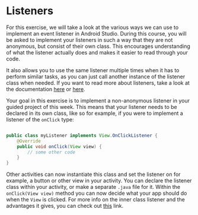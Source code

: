 # Listeners

For this exercise, we will take a look at the various ways we can use to implement an event listener in Android Studio. During this course, you will be asked to implement your listeners in such a way that they are not anonymous, but consist of their own class. This encourages understanding of what the listener actually does and makes it easier to read through your code. 

It also allows you to use the same listener multiple times when it has to perform similar tasks, as you can just call another instance of the listener class when needed. If you want to read more about listeners, take a look at the documentation [here](https://developer.android.com/guide/topics/ui/ui-events.html) or [here](http://tekeye.uk/android/examples/code-android-event-listeners). 

Your goal in this exercise is to implement a non-anonymous listener in your guided project of this week. This means that your listener needs to be declared in its own class, like so for example, if you were to implement a listener of the `onClick` type: 

```java

public class myListener implements View.OnClickListener {
    @Override
    public void onClick(View view) {
        // some other code
    }
}

```

Other activities can now instantiate this class and set the listener on for example, a button or other view in your activity. You can declare the listener class within your activity, or make a separate `.java` file for it.  Within the `onClick(View view)` method you can now decide what your app should do when the `View` is clicked. For more info on the inner class listener and the advantages it gives, you can check out [this](http://www.fredosaurus.com/notes-java/GUI/events/inner_class_listener.html) link. 
